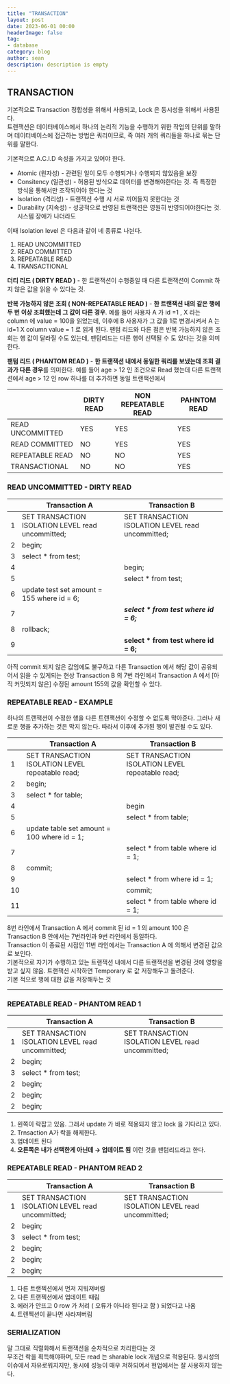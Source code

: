 ```yaml
---
title: "TRANSACTION"
layout: post
date: 2023-06-01 00:00
headerImage: false
tag:
- database
category: blog
author: sean
description: description is empty
---
```

## TRANSACTION
기본적으로 Transaction 정합성을 위해서 사용되고, Lock 은 동시성을 위해서 사용된다.  
트랜잭션은 데이터베이스에서 하나의 논리적 기능을 수행하기 위한 작업의 단위를 말하며 데이터베이스에 접근하는 방법은 쿼리이므로, 즉 여러 개의 쿼리들을 하나로 묶는 단위를 말한다.

기본적으로 A.C.I.D 속성을 가지고 있어야 한다.
- Atomic (원자성) - 관련된 일이 모두 수행되거나 수행되지 않았음을 보장
- Consitency (일관성) - 허용된 방식으로 데이터를 변경해야한다는 것. 즉 특정한 방식을 통해서만 조작되어야 한다는 것
- Isolation (격리성) - 트랜잭션 수행 시 서로 끼어들지 못한다는 것 
- Durability (지속성) - 성공적으로 반영된 트랜잭션은 영원히 반영되어야한다는 것. 시스템 장애가 나더라도 

이때 Isolation level 은 다음과 같이 네 종류로 나뉜다.
1. READ UNCOMMITTED
2. READ COMMITTED
3. REPEATABLE READ
4. TRANSACTIONAL

**더티 리드 ( DIRTY READ )** - 한 트랜잭션이 수행중일 때 다른 트랜잭션이 Commit 하지 않은 값을 읽을 수 있다는 것.

**반복 가능하지 않은 조회 ( NON-REPEATABLE READ )** - **한 트랜잭션 내의 같은 행에 두 번 이상 조회했는데 그 값이 다른 경우**. 예를 들어 사용자 A 가 id =1 , X 라는 column 에 value = 100을 읽었는데, 이후에 B 사용자가 그 값을 1로 변경시켜서 A 는 id=1 X column value = 1 로 읽게 된다. 팬텀 리드와 다른 점은 반복 가능하지 않은 조회는 행 값이 달라질 수도 있는데, 팬텀리드는 다른 행이 선택될 수 도 있다는 것을 의미한다.

**팬텀 리드 ( PHANTOM READ )** - **한 트랜잭션 내에서 동일한 쿼리를 보냈는데 조회 결과가 다른 경우**를 의미한다. 예를 들어 age > 12 인 조건으로 Read 했는데 다른 트랜잭션에서 age > 12 인 row 하나를 더 추가하면 동일 트랜잭션에서   

|                  | DIRTY READ | NON REPEATABLE READ | PAHNTOM READ |
|------------------|------------|---------------------|--------------|
| READ UNCOMMITTED | YES        | YES                 | YES          |
| READ COMMITTED   | NO         | YES                 | YES          |
| REPEATABLE READ  | NO         | NO                  | YES          |
| TRANSACTIONAL    | NO         | NO                  | YES          |

### READ UNCOMMITTED - DIRTY READ

|   | Transaction A                                     | Transaction B                                     |
|---|---------------------------------------------------|---------------------------------------------------|
| 1 | SET TRANSACTION ISOLATION LEVEL read uncommitted; | SET TRANSACTION ISOLATION LEVEL read uncommitted; |
| 2 | begin;                                            |                                                   |
| 3 | select * from test;                               |                                                   |
| 4 |                                                   | begin;                                            |
| 5 |                                                   | select * from test;                               |
| 6 | update test set amount = 155 where id = 6;        |                                                   |
| 7 |                                                   | _**select * from test where id = 6;**_              |
| 8 | rollback;                                         |                                                   |
| 9 |                                                   | **select * from test where id = 6;**              |

아직 commit 되지 않은 값임에도 불구하고 다른 Transaction 에서 해당 값이 공유되어서 읽을 수 있게되는 현상
Transaction B 의 7번 라인에서 Transaction A 에서 [아직 커밋되지 않은] 수정된 amount 155의 값을 확인할 수 있다.


### REPEATABLE READ - EXAMPLE
하나의 트랜잭션이 수정한 행을 다른 트랜잭션이 수정할 수 없도록 막아준다. 그러나 새로운 행을 추가하는 것은 막지 않는다. 따라서 이후에 추가된 행이 발견될 수도 있다.

|    | Transaction A                                     |                   Transaction B                   |
|----|---------------------------------------------------|---------------------------------------------------|
| 1  | SET TRANSACTION ISOLATION LEVEL repeatable read;  | SET TRANSACTION ISOLATION LEVEL repeatable read;  |
| 2  | begin;                                            |                                                   |
| 3  | select * for table;                               |                                                   |
| 4  |                                                   | begin                                             |
| 5  |                                                   | select * from table;                              |
| 6  | update table set amount = 100 where id = 1;       |                                                   |
| 7  |                                                   | select * from table where id = 1;                 |
| 8  | commit;                                           |                                                   |
| 9  |                                                   | select * from where id = 1;                       |
| 10 |                                                   | commit;                                           |
| 11 |                                                   | select * from table where id = 1;                 |

8번 라인에서 Transaction A 에서 commit 된 id = 1 의 amount 100 은 Transaction B 안에서는 7번라인과 9번 라인에서 동일하다.   
Transaction 이 종료된 시점인 11번 라인에서는 Transaction A 에 의해서 변경된 값으로 보인다.  
기본적으로 자기가 수행하고 있는 트랜잭션 내에서 다른 트랜잭션을 변경된 것에 영향을 받고 싶지 않음. 트랜잭션 시작하면 Temporary 로 값 저장해두고 돌려준다.  
기본 적으로 행에 대한 값을 저장해두는 것

---
### REPEATABLE READ - PHANTOM READ 1

|   | Transaction A                                     | Transaction B                                     |
|---|---------------------------------------------------|---------------------------------------------------|
| 1 | SET TRANSACTION ISOLATION LEVEL read uncommitted; | SET TRANSACTION ISOLATION LEVEL read uncommitted; |
| 2 | begin;                                            |                                                   |
| 3 | select * from test;                               |                                                   |
| 2 | begin;                                            |                                                   |
| 2 | begin;                                            |                                                   |
| 2 | begin;                                            |                                                   |

1. 왼쪽이 락잡고 있음. 그래서 update 가 바로 적용되지 않고 lock 을 기다리고 있다. 
2. Trnsaction A가 락을 해제한다. 
3. 업데이트 된다
4. **오른쪽은 내가 선택한게 아닌데 → 업데이트 됨** 이런 것을 팬텀리드라고 한다.


### REPEATABLE READ - PHANTOM READ 2

|   | Transaction A                                     | Transaction B                                     |
|---|---------------------------------------------------|---------------------------------------------------|
| 1 | SET TRANSACTION ISOLATION LEVEL read uncommitted; | SET TRANSACTION ISOLATION LEVEL read uncommitted; |
| 2 | begin;                                            |                                                   |
| 3 | select * from test;                               |                                                   |
| 2 | begin;                                            |                                                   |
| 2 | begin;                                            |                                                   |
| 2 | begin;                                            |                                                   |

1. 다른 트랜젝션에서 먼저 지워져버림 
2. 다른 트랜젝션에서 업데이트 때림
3. 에러가 안뜨고 0 row 가 처리 ( 오류가 아니라 된다고 함 ) 되었다고 나옴
4. 트렌젝션이 끝나면 사라져버림

### SERIALIZATION
말 그대로 직렬화해서 트랜잭션을 순차적으로 처리한다는 것  
무조건 락을 획득해야하며, 모든 read 는 sharable lock 개념으로 적용된다.
동시성의 이슈에서 자유로워지지만, 동시에 성능이 매우 저하되어서 현업에서는 잘 사용하지 않는다.  
